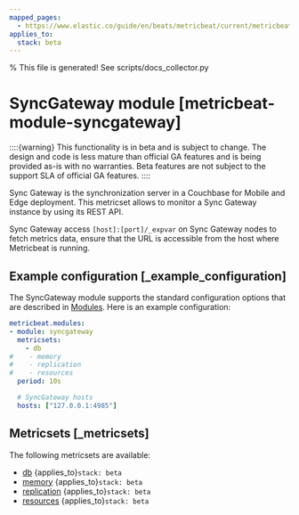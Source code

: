 ```yaml
---
mapped_pages:
  - https://www.elastic.co/guide/en/beats/metricbeat/current/metricbeat-module-syncgateway.html
applies_to:
  stack: beta
---
```


% This file is generated! See scripts/docs_collector.py

# SyncGateway module [metricbeat-module-syncgateway]

::::{warning}
This functionality is in beta and is subject to change. The design and code is less mature than official GA features and is being provided as-is with no warranties. Beta features are not subject to the support SLA of official GA features.
::::


Sync Gateway is the synchronization server in a Couchbase for Mobile and Edge deployment. This metricset allows to monitor a Sync Gateway instance by using its REST API.

Sync Gateway access `[host]:[port]/_expvar` on Sync Gateway nodes to fetch metrics data, ensure that the URL is accessible from the host where Metricbeat is running.


## Example configuration [_example_configuration]

The SyncGateway module supports the standard configuration options that are described in [Modules](/reference/metricbeat/configuration-metricbeat.md). Here is an example configuration:

```yaml
metricbeat.modules:
- module: syncgateway
  metricsets:
    - db
#    - memory
#    - replication
#    - resources
  period: 10s

  # SyncGateway hosts
  hosts: ["127.0.0.1:4985"]
```


## Metricsets [_metricsets]

The following metricsets are available:

* [db](/reference/metricbeat/metricbeat-metricset-syncgateway-db.md)  {applies_to}`stack: beta`
* [memory](/reference/metricbeat/metricbeat-metricset-syncgateway-memory.md)  {applies_to}`stack: beta`
* [replication](/reference/metricbeat/metricbeat-metricset-syncgateway-replication.md)  {applies_to}`stack: beta`
* [resources](/reference/metricbeat/metricbeat-metricset-syncgateway-resources.md)  {applies_to}`stack: beta`
